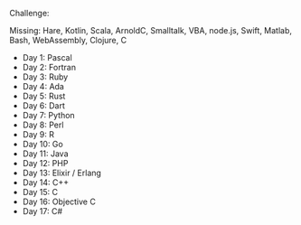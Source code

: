 Challenge:

Missing: Hare, Kotlin, Scala, ArnoldC, Smalltalk, VBA, node.js, Swift, Matlab, Bash, WebAssembly, Clojure, C

- Day 1: Pascal
- Day 2: Fortran
- Day 3: Ruby
- Day 4: Ada
- Day 5: Rust
- Day 6: Dart
- Day 7: Python
- Day 8: Perl
- Day 9: R
- Day 10: Go
- Day 11: Java
- Day 12: PHP
- Day 13: Elixir / Erlang
- Day 14: C++
- Day 15: C
- Day 16: Objective C
- Day 17: C#
